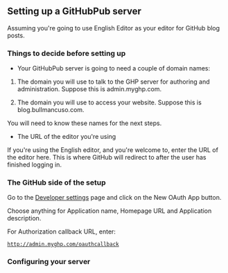 ## Setting up a GitHubPub server

Assuming you're going to use English Editor as your editor for GitHub blog posts. 

### Things to decide before setting up

* Your GitHubPub server is going to need a couple of domain names:

1. The domain you will use to talk to the GHP server for authoring and administration. Suppose this is admin.myghp.com.

2. The domain you will use to access your website. Suppose this is blog.bullmancuso.com.

You will need to know these names for the next steps.

* The URL of the editor you're using

If you're using the English editor, and you're welcome to, enter the URL of the editor here. This is where GitHub will redirect to after the user has finished logging in. 

### The GitHub side of the setup

Go to the <a href="https://github.com/settings/developers">Developer settings</a> page and click on the New OAuth App button. 

Choose anything for Application name, Homepage URL and Application description. 

For Authorization callback URL, enter:

<code>http://admin.myghp.com/oauthcallback</code>

### Configuring your server



